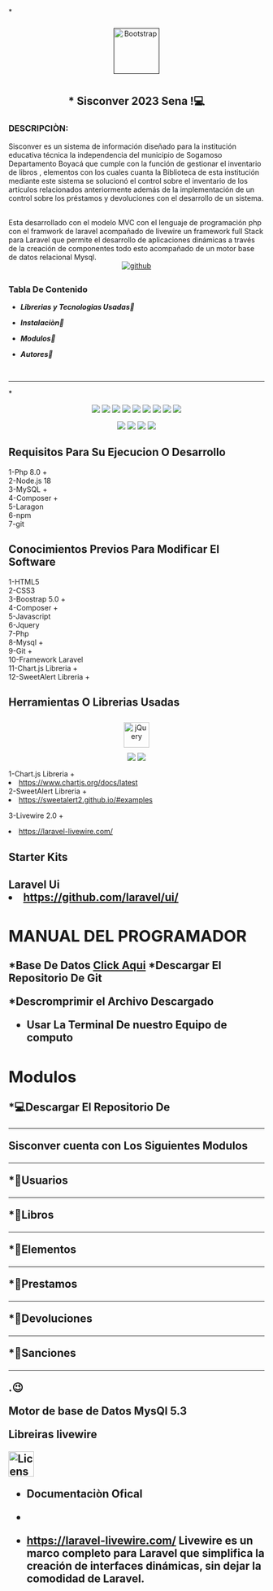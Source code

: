 *<div align="center"> 
<a href="" target="_blank"><img style="margin: 10px" src="https://github.com/WilsonEduardoPulido/SisconverLugo/blob/main/public/img/lulogo_PLumita.svg" alt="Bootstrap" height="90" /></a></div>

## **<div align="center"> * Sisconver 2023 Sena !💻</div>**  
  



### DESCRIPCIÒN:


Sisconver es un sistema de información diseñado para la institución educativa técnica la independencia del municipio de Sogamoso Departamento  Boyacá que cumple con la función de gestionar el inventario de libros , elementos con los cuales cuanta la Biblioteca de esta institución mediante este sistema se solucionó el control sobre el  inventario de los artículos relacionados anteriormente además de la implementación de  un control sobre los préstamos y devoluciones con el desarrollo de un sistema.


<br>
Esta desarrollado con el modelo MVC con el lenguaje de programación php con el framwork de laravel acompañado de livewire un framework full Stack para Laravel que permite el desarrollo de aplicaciones dinámicas a través de la creación de componentes todo esto acompañado de un motor base de datos  relacional Mysql.

<div align="center">
<a href="https://github.com/https://github.com/WilsonEduardoPulido/SisconverLugo/edit/main/README.md" target="_blank">
<img src=https://img.shields.io/badge/github-%2324292e.svg?&style=for-the-badge&logo=github&logoColor=white alt=github style="margin-bottom: 5px;" />
</a>  
</div>  

### Tabla De Contenido   
-  ***Librerias y Tecnologias Usadas📌*** 
- ***Instalaciòn📌*** 
- ***Modulos📌*** 

-  ***Autores📌***  
  

<br/>  
<hr>


*<div align="center"> 
<img src="https://img.shields.io/badge/JavaScript-F7DF1E?style=for-the-badge&logo=javascript&logoColor=black" />
<img src="https://img.shields.io/badge/HTML5-E34F26?style=for-the-badge&logo=html5&logoColor=white" />
  <img src="https://img.shields.io/badge/CSS3-1572B6?style=for-the-badge&logo=css3&logoColor=white" />
  <img src="https://img.shields.io/badge/Sass-CC6699?style=for-the-badge&logo=sass&logoColor=white" />
  <img src="https://img.shields.io/badge/PHP-777BB4?style=for-the-badge&logo=php&logoColor=white" />
  <img src="https://img.shields.io/badge/Bootstrap-563D7C?style=for-the-badge&logo=bootstrap&logoColor=white" />
  <img src="https://img.shields.io/badge/jQuery-0769AD?style=for-the-badge&logo=jquery&logoColor=white" />
  <img src="https://img.shields.io/badge/Laravel-FF2D20?style=for-the-badge&logo=laravel&logoColor=white" />
   <img src="https://img.shields.io/badge/MySQL-00000F?style=for-the-badge&logo=mysql&logoColor=white" />
    

</div>



<div align="center"> 
<img src="https://img.shields.io/badge/Laragon-0E83CD?style=for-the-badge&logo=Laragon&logoColor=white "/>
<img src="https://img.shields.io/badge/npm-CB3837?style=for-the-badge&logo=npm&logoColor=white "/>
<img src="https://img.shields.io/badge/Vite-B73BFE?style=for-the-badge&logo=vite&logoColor=FFD62E "/>
  <img src="https://img.shields.io/badge/livewire-4e56a6?style=for-the-badge&logo=livewire&logoColor=white "/>
    

</div>
   





<h2>Requisitos  Para Su Ejecucion O Desarrollo</h2>

  
1-Php 8.0 + <br>
2-Node.js 18 <br>
3-MySQL +<br>
4-Composer +<br>
5-Laragon <br>
6-npm<br>
7-git <br>

<h2>Conocimientos Previos Para Modificar El Software</h2>
1-HTML5 <br>
2-CSS3 <br>
3-Boostrap 5.0 +<br>
4-Composer +<br>
5-Javascript<br>
6-Jquery <br>
7-Php <br>
8-Mysql  +<br>
9-Git +<br>
10-Framework Laravel <br>
11-Chart.js Libreria +<br>
12-SweetAlert Libreria +<br>


<h2>Herramientas O Librerias Usadas</h2>
<div align="center" >


<a href="https://sweetalert2.github.io/" target="_blank"><img style="margin: 10px" src="https://realrashid.github.io/sweet-alert/imgs/logo/logo.png" alt="jQuery" height="50" /></a>  
<img src="https://img.shields.io/badge/Chart.js-FF6384?style=for-the-badge&logo=chartdotjs&logoColor=white" />
  <img src="https://img.shields.io/badge/livewire-4e56a6?style=for-the-badge&logo=livewire&logoColor=white" />

</div>
1-Chart.js Libreria +<br>
 <li> <a href="https://www.chartjs.org/docs/latest" >https://www.chartjs.org/docs/latest<a/></li>
2-SweetAlert Libreria +<br>
   <li> <a href="https://sweetalert2.github.io/#examples" >https://sweetalert2.github.io/#examples<a/></li>
  
3-Livewire 2.0 +<br>
      <li> <a href="https://laravel-livewire.com/" >https://laravel-livewire.com/<a/></li>
<h2>Starter Kits<h2>
Laravel Ui 
  
  <li> <a href="https://github.com/laravel/ui" >https://github.com/laravel/ui/<a/></li>

<h2>MANUAL DEL PROGRAMADOR </h2>
*Base De Datos
<a href="https://github.com/WilsonEduardoPulido/SisconverLugo/tree/main/database" >Click Aqui<a/>
*Descargar El Repositorio De  Git 

*Descromprimir el Archivo Descargado

* Usar La Terminal De nuestro Equipo de computo





<h2>Modulos </h2>

*💻Descargar El Repositorio De 


<hr>
  
Sisconver cuenta con Los Siguientes Modulos 
  <hr>
*📌Usuarios
  <hr>
*📌Libros
  <hr>
*📌Elementos
  <hr>
*📌Prestamos
  <hr>
*📌Devoluciones
  <hr>
*📌Sanciones 
<hr>
.😉


Motor de base de Datos
MysQl 5.3

Libreiras 
<strong>livewire<strong>

<a href="https://laravel-livewire.com/"><img src="https://laravel-livewire.com/img/twitter.png" alt="License" width="50" heigth="50" ></a>

* Documentaciòn Ofical 
  <li>
    
  
* https://laravel-livewire.com/
Livewire es un marco completo para Laravel que simplifica la creación de interfaces dinámicas, sin dejar la comodidad de Laravel.


